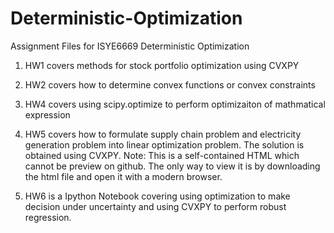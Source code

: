 # Deterministic-Optimization
Assignment Files for ISYE6669 Deterministic Optimization

1. HW1 covers methods for stock portfolio optimization using CVXPY

2. HW2 covers how to determine convex functions or convex constraints

4. HW4 covers using scipy.optimize to perform optimizaiton of mathmatical expression

5. HW5 covers how to formulate supply chain problem and electricity generation problem into linear optimization problem. The solution is obtained using CVXPY. Note: This is a self-contained HTML which cannot be preview on github. The only way to view it is by downloading the html file and open it with a modern browser.

6. HW6 is a Ipython Notebook covering using optimization to make decision under uncertainty and using CVXPY to perform robust regression.
